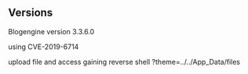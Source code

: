 ## Versions
Blogengine version 3.3.6.0

using CVE-2019-6714

upload file and access gaining reverse shell
?theme=../../App_Data/files
